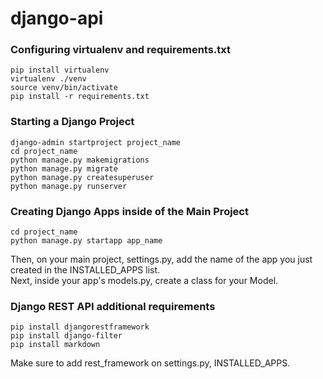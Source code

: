 # django-api

### Configuring virtualenv and requirements.txt

```
pip install virtualenv
virtualenv ./venv
source venv/bin/activate
pip install -r requirements.txt
```

### Starting a Django Project

```
django-admin startproject project_name
cd project_name
python manage.py makemigrations
python manage.py migrate
python manage.py createsuperuser
python manage.py runserver
```

### Creating Django Apps inside of the Main Project

```
cd project_name
python manage.py startapp app_name
```

Then, on your main project, settings.py, add the name of the app you just created in the INSTALLED_APPS list. <br>
Next, inside your app's models.py, create a class for your Model.

### Django REST API additional requirements

```
pip install djangorestframework
pip install django-filter
pip install markdown
```

Make sure to add rest_framework on settings.py, INSTALLED_APPS.